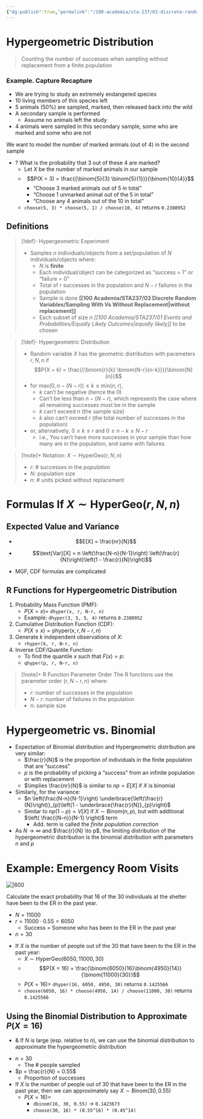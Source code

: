 ```yaml
---
{"dg-publish":true,"permalink":"/100-academia/sta-237/03-discrete-random-variables/hypergeometric-distribution/","tags":["lecture","note","stats","university"],"created":"2024-10-09T20:59:37.321-07:00","updated":"2024-10-10T08:59:35.360-07:00"}
---
```



# Hypergeometric Distribution

> Counting the number of successes when sampling without replacement from a finite population

### Example. Capture Recapture

- We are trying to study an extremely endangered species
- 10 living members of this species left
- 5 animals (50%) are sampled, marked, then released back into the wild
- A secondary sample is performed
    - Assume no animals left the study
- 4 animals were sampled in this secondary sample, some who are marked and some who are not

We want to model the number of marked animals (out of 4) in the second sample

- ? What is the probability that 3 out of these 4 are marked?
    - Let $X$ be the number of marked animals in our sample
    - $$P(X = 3) = \frac{{\binom{5}{3} \binom{5}{1}}}{\binom{10}{4}}$$
        - “Choose 3 marked animals out of 5 in total”
        - “Choose 1 unmarked animal out of the 5 in total”
        - “Choose any 4 animals out of the 10 in total”
    - `choose(5, 3) * choose(5, 1) / choose(10, 4)` returns `0.2380952`

## Definitions

> [!def]- Hypergeometric Experiment
> - Samples $n$ individuals/objects from a set/population of $N$ individuals/objects where:
>     - $N$ is **finite**
>     - Each individual/object can be categorized as “success = 1” or “failure = 0”
>     - Total of $r$ successes in the population and $N - r$ failures in the population
>     - Sample is done **[[100 Academia/STA237/03 Discrete Random Variables/Sampling With Vs Without Replacement\|without replacement]]**
>     - Each subset of size $n$ *[[100 Academia/STA237/01 Events and Probabilities/Equally Likely Outcomes\|equally likely]]* to be chosen

> [!def]- Hypergeometric Distribution
> - Random variable $X$ has the geometric distribution with parameters $r, N, n$ if $$P(X = k) = \frac{{\binom{r}{k} \binom{N-r}{n-k}}}{\binom{N}{n}}$$
> - for $\text{max}\big(0, n - (N - r)\big) \leq k \leq \text{min}(n, r)$,
>     - $k$ can’t be negative (hence the 0)
>     - Can’t be less than $n - (N - r)$, which represents the case where all remaining successes must be in the sample
>     - $k$ can’t exceed $n$ (the sample size)
>      - $k$ also can’t exceed $r$ (the total number of successes in the population)
>  - or, alternatively, $0 \leq k \leq r$ and $0 \leq n - k \leq N - r$
>     - i.e., You can’t have more successes in your sample than how many are in the population, and same with failures

> [!note]+ Notation: $X \sim \text{HyperGeo}(r, N, n)$
> - $r$: # successes in the *population*
> - $N$: population size
> - $n$: # units picked without replacement

# Formulas If $X \sim \text{HyperGeo}(r, N, n)$

## Expected Value and Variance

- $$E[X] = \frac{nr}{N}$$
- $$\text{Var}[X] = n \left(\frac{N-n}{N-1}\right) \left(\frac{r}{N}\right)\left(1 - \frac{r}{N}\right)$$

- MGF, CDF formulas are complicated

## R Functions for Hypergeometric Distribution

1. Probability Mass Function (PMF):
    - $P(X = x) =$ `dhyper(x, r, N-r, n)`
    - Example: `dhyper(3, 5, 5, 4)` returns `0.2380952`
2. Cumulative Distribution Function (CDF):
    - $P(X \leq x) = \text{phyper}(x, r, N-r, n)$
3. Generate $k$ independent observations of $X$: 
    - `rhyper(k, r, N-r, n)`
4. Inverse CDF/Quantile Function:
    - To find the quantile $x$ such that $F(x) = p$:
    - `qhyper(p, r, N-r, n)`

> [!note]+ R Function Parameter Order
> The R functions use the parameter order $(r, N-r, n)$ where:
> - $r$: number of successes in the population
> - $N-r$: number of failures in the population
> - $n$: sample size

# Hypergeometric vs. Binomial

- Expectation of Binomial distribution and Hypergeometric distribution are very similar:
    - $\frac{r}{N}$ is the proportion of individuals in the finite population that are “success”
    - $p$ is the probability of picking a “success” from an infinite population or with replacement
    - $\implies \frac{nr}{N}$ is similar to $np = E[X]$ if $X$ is binomial
- Similarly, for the variance:
    - $n \left(\frac{N-n}{N-1}\right) \underbrace{\left(\frac{r}{N}\right)}_{p}\left(1 - \underbrace{\frac{r}{N}}_{p}\right)$
    - Similar to $np(1-p) = V[X]$ if $X \sim \text{Binom}(n, p)$, but with additional $\left( \frac{{N-n}}{N-1} \right)$ term
        - Add. term is called the *finite population correction*
- As $N \to \infty$ and $\frac{r}{N} \to p$, the limiting distribution of the hypergeometric distribution is the binomial distribution with parameters $n$ and $p$

# Example: Emergency Room Visits

![|600](https://i.imgur.com/jeNOe8k.png)

Calculate the exact probability that 16 of the 30 individuals at the shelter have been to the ER in the past year.

- $N = 11000$
- $r = 11000 \cdot 0.55 = 6050$
    - Success = Someone who has been to the ER in the past year
- $n = 30$

<!-- break -->
- If $X$ is the number of people out of the 30 that have been to the ER in the past year:
    - $X \sim \text{HyperGeo}(6050, 11000, 30)$
    - $$P(X = 16) = \frac{\binom{6050}{16}\binom{4950}{14}}{\binom{11000}{30}}$$
    - $P(X = 16) =$ `dhyper(16, 6050, 4950, 30)` returns `0.1425566`
    - `choose(6050, 16) * choose(4950, 14) / choose(11000, 30)` returns `0.1425566`

## Using the Binomial Distribution to Approximate $P(X = 16)$

- & If $N$ is large (esp. relative to $n$), we can use the binomial distribution to approximate the hypergeometric distribution

<!-- break -->
- $n = 30$
    - The # people sampled
- $p = \frac{r}{N} = 0.55$
    - Proportion of successes
- If $X$ is the number of people out of 30 that have been to the ER in the past year, then we can approximately say $X \sim \text{Binom}(30, 0.55)$
    - $P(X=16) =$
        - `dbinom(16, 30, 0.55)` → `0.1423673`
        - `choose(30, 16) * (0.55^16) * (0.45^14)`
